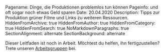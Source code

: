 Pagename: Dinge, die Produktionen problemlos tun können
Pageinfo: und oft sogar noch etwas Geld sparen
Date: 20.04.2020
Description: Tipps zur Produktion grüner Filme und Links zu weiteren Ressourcen.
HiddenFromArchive: true
HiddenFromAuthor: true
HiddenFromCategory: true
HiddenFromSearch: true
NoMarkdownParagraphs: true
SectionAlignment: alternate
SectionBackground: alternate

Dieser Leitfaden ist noch in Arbeit. Möchtest du helfen, ihn fertigzustellen? Trete unseren [Arbeitsgruppen](/participate) bei.
